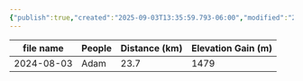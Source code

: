 ```yaml
---
{"publish":true,"created":"2025-09-03T13:35:59.793-06:00","modified":"2025-09-03T14:48:13.601-06:00","published":"2025-09-03T14:48:13.601-06:00","tags":["route"],"cssclasses":"","elevation":null,"region":"Yoho","location":null,"DWYT":"Premiere","Kane":null,"completed":true}
---
```



| file name  | People | Distance (km) | Elevation Gain (m) |
| ---------- | ------ | ------------- | ------------------ |
| 2024-08-03 |  Adam  |     23.7      |        1479        |